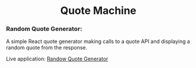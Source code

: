 # <center>Quote Machine</center>

### Random Quote Generator:

A simple React quote generator making calls to a quote API and displaying a random quote from the response.

Live application: [Randow Quote Generator](https://quote-genie.netlify.app)
